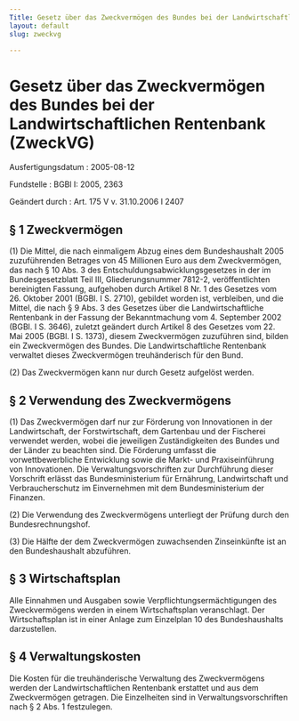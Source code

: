 ```yaml
---
Title: Gesetz über das Zweckvermögen des Bundes bei der Landwirtschaftlichen Rentenbank
layout: default
slug: zweckvg

---
```


# Gesetz über das Zweckvermögen des Bundes bei der Landwirtschaftlichen Rentenbank (ZweckVG)

Ausfertigungsdatum
:   2005-08-12

Fundstelle
:   BGBl I: 2005, 2363

Geändert durch
:   Art. 175 V v. 31.10.2006 I 2407



## § 1 Zweckvermögen

(1) Die Mittel, die nach einmaligem Abzug eines dem Bundeshaushalt
2005 zuzuführenden Betrages von 45 Millionen Euro aus dem
Zweckvermögen, das nach § 10 Abs. 3 des
Entschuldungsabwicklungsgesetzes in der im Bundesgesetzblatt Teil III,
Gliederungsnummer 7812-2, veröffentlichten bereinigten Fassung,
aufgehoben durch Artikel 8 Nr. 1 des Gesetzes vom 26. Oktober 2001
(BGBl. I S. 2710), gebildet worden ist, verbleiben, und die Mittel,
die nach § 9 Abs. 3 des Gesetzes über die Landwirtschaftliche
Rentenbank in der Fassung der Bekanntmachung vom 4. September 2002
(BGBl. I S. 3646), zuletzt geändert durch Artikel 8 des Gesetzes vom
22\. Mai 2005 (BGBl. I S. 1373), diesem Zweckvermögen zuzuführen sind,
bilden ein Zweckvermögen des Bundes. Die Landwirtschaftliche
Rentenbank verwaltet dieses Zweckvermögen treuhänderisch für den Bund.

(2) Das Zweckvermögen kann nur durch Gesetz aufgelöst werden.


## § 2 Verwendung des Zweckvermögens

(1) Das Zweckvermögen darf nur zur Förderung von Innovationen in der
Landwirtschaft, der Forstwirtschaft, dem Gartenbau und der Fischerei
verwendet werden, wobei die jeweiligen Zuständigkeiten des Bundes und
der Länder zu beachten sind. Die Förderung umfasst die
vorwettbewerbliche Entwicklung sowie die Markt- und Praxiseinführung
von Innovationen. Die Verwaltungsvorschriften zur Durchführung dieser
Vorschrift erlässt das Bundesministerium für Ernährung, Landwirtschaft
und Verbraucherschutz im Einvernehmen mit dem Bundesministerium der
Finanzen.

(2) Die Verwendung des Zweckvermögens unterliegt der Prüfung durch den
Bundesrechnungshof.

(3) Die Hälfte der dem Zweckvermögen zuwachsenden Zinseinkünfte ist an
den Bundeshaushalt abzuführen.


## § 3 Wirtschaftsplan

Alle Einnahmen und Ausgaben sowie Verpflichtungsermächtigungen des
Zweckvermögens werden in einem Wirtschaftsplan veranschlagt. Der
Wirtschaftsplan ist in einer Anlage zum Einzelplan 10 des
Bundeshaushalts darzustellen.


## § 4 Verwaltungskosten

Die Kosten für die treuhänderische Verwaltung des Zweckvermögens
werden der Landwirtschaftlichen Rentenbank erstattet und aus dem
Zweckvermögen getragen. Die Einzelheiten sind in
Verwaltungsvorschriften nach § 2 Abs. 1 festzulegen.

